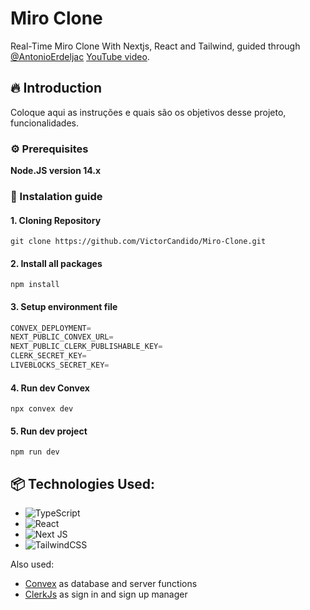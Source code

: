 
<!-- ![Logo do projeto](https://i.imgur.com/kniMQHu.png) -->

# Miro Clone

Real-Time Miro Clone With Nextjs, React and Tailwind, guided through [@AntonioErdeljac](https://github.com/AntonioErdeljac) [YouTube video](https://www.youtube.com/watch?v=ADJKbuayubE&t=11673s&ab_channel=CodeWithAntonio).

## 🔥 Introduction

Coloque aqui as instruções e quais são os objetivos desse projeto, funcionalidades.

### ⚙️ Prerequisites

**Node.JS version 14.x**

### 🔨 Instalation guide

#### 1. Cloning Repository

```shell
git clone https://github.com/VictorCandido/Miro-Clone.git
```

#### 2. Install all packages
```shell
npm install
```

#### 3. Setup environment file
```javascript
CONVEX_DEPLOYMENT=
NEXT_PUBLIC_CONVEX_URL=
NEXT_PUBLIC_CLERK_PUBLISHABLE_KEY=
CLERK_SECRET_KEY=
LIVEBLOCKS_SECRET_KEY=
```

#### 4. Run dev Convex
```shell
npx convex dev
```

#### 5. Run dev project
```shell
npm run dev
```

## 📦 Technologies Used:

* ![TypeScript](https://img.shields.io/badge/typescript-%23007ACC.svg?style=for-the-badge&logo=typescript&logoColor=white)
* ![React](https://img.shields.io/badge/react-%2320232a.svg?style=for-the-badge&logo=react&logoColor=%2361DAFB)
* ![Next JS](https://img.shields.io/badge/Next-black?style=for-the-badge&logo=next.js&logoColor=white)
* ![TailwindCSS](https://img.shields.io/badge/tailwindcss-%2338B2AC.svg?style=for-the-badge&logo=tailwind-css&logoColor=white)

Also used:

* [Convex](https://www.convex.dev/) as database and server functions
* [ClerkJs](https://clerk.com/) as sign in and sign up manager
